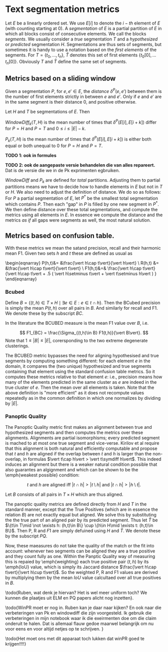 # Text segmentation metrics


Let $E$ be a linearly ordered set. We use $E[i]$ to denote the $i-th$ element of $E$ (with counting starting at 0).
A *segmentation* of $E$ is a partial partition of $E$ in which all blocks consist of consecutive elements. We call the blocks *segments*.
We usually consider a *true* segmentation $T$ and a *hypothesized* or *predicted* segmentation $H$. 
Segmentations are thus sets of segments, but sometimes it is handy to use a  notation based on the *first elements* of the segments. For $T=\{t_0,\ldots,t_n\}$, $\bar{T}$ denotes this set of first elements $\{ t_0[0],\ldots t_n[0]\}$. Obviously $T$ and $\bar{T}$ define the same set of segments.


## Metrics based on a sliding window 
Given a segmentation $P$, for $e,e'\in E$, the *distance* $\delta^P(e,e')$ between them is the number of first elements strictly in between $e$ and $e'$. 
Only if $e$ and $e'$ are in the same segment is their distance $0$, and positive otherwise. 

Let $H$ and $T$ be segmentations of $E$.  Then 

$WindowDiff_k(T,H)$ is the mean number of times that $\delta^P(E[i],E[i+k])$ differ for $P=H$ and $P=T$ and $0\leq i\leq |E|-k$.

$P_k(T,H)$ is the mean number of times that $\delta^P(E[i],E[i+k])$ is either both equal or both unequal to $0$ for $P=H$ and $P=T$.


**TODO 1: ook in formules** 

**TODO 2: ook de aangepaste versie behandelen die van alles repareert.** Dat is de versie die we in de Pk exprimenten egbruiken. 

$WindowDiff$ and $P_k$ are defined for *total* partitions. Adjusting them to partial partitions means we have to decide how to handle elements in $E$ but not in $T$ or $H$. We also need to adjust the definition of distance. We do so as follows: For $P$ a partial segmentation  of $E$, let $P^*$ be the smallest total segmentation which contains $P$. Then each "gap" in $P$ is filled by one new segment in $P^*$. We then define distance over these total segmentations, and compute the metrics using all elements in $E$. In essence we compute the distance and the metrics *as if* all gaps were segments as well, the most natural solution. 

## Metrics based on confusion table.

With these metrics we mean the satand precision, recall and their harmonic mean F1. Given two sets $h$ and $t$ these are defined as usual as 

\begin{eqnarray}
 P(h,t)&= &\frac{\vert h\cap t\vert}{\vert h\vert} \\
 R(h,t) &= &\frac{\vert h\cap t\vert}{\vert t\vert} \\
 F1(h,t)&=& \frac{\vert h\cap t\vert}{\vert h\cap t\vert + .5 (
 \vert h\setminus t\vert + \vert t\setminus h\vert ) } 
\end{eqnarray}


### Bcubed

Define $B=\{(t,h)\in T\times H\mid \exists e\in E: e \in t\cap h\}$. Then the BCubed precision is  simply the mean $P(t,h)$ over all pairs in $B$. And similarly for recall and F1. We denote these by the subscript $BC$. 

In the literature the BCUBED measure is the mean F1 value over $B$, i.e.

$$ F1_{BC} = \frac{\Sigma_{(t,h)\in B} F1(t,h)}{\vert B\vert}. $$
Note that $1\leq \vert B\vert \leq \vert E\vert$, corersponding to the two extreme degenerate clusterings. 

The BCUBED metric bypasses the need for aligning hypothesised and true segments by computing something different: for each element $e$ in the domain, it compares the (two unique) hypothesized and true segments containing that element using the standard confusion table metrics. So it computes these metrics relative to that element $e$: i.e., precision means how many of the elements predicted in the same cluster as $e$ are indeed in the true cluster of $e$. Then the mean over all elements is taken. Note that the above definition is "more efficient" as it does not recompute values repeatedly as in the common definition in which one normalizes by dividing by $\vert E\vert$. 

### Panoptic Quality

The Panoptic Quality metric first makes an alignment between true and hypothesized segments and then computes the metrics over these alignments. 
Alignments are partial isomorphisms; every predicted segment is mached to at most one true segment and vice-verse.
Kirilov et al require that this alignment is both natural and efficiently computable and propose that $t$ and $h$ are aligned if the overlap between $t$ and $h$ is larger than the non-overlap, in formulas $\vert t\cap h\vert > \vert t\symdiff h\vert$. This indeed induces an alignment but there is a weaker natural condition possible that also guarantes an algignment and which can be shown to be the \emph{weakest possible} condition:

$$ t \mbox{ and } h \mbox{ are aligned iff } \vert t\cap h\vert > \vert t\setminus h\vert \mbox{ and } \vert t\cap h\vert > \vert h\setminus t\vert.$$

Let $B$  consists of all pairs in $T\times H$ which are thus aligned.  
<!--Define $TP=B, FP= \{h\in H\mid \not exists t : (h,t) \in B\}$ and FP= \{t\in T\mid \not exists h : (h,t) \in B\}$, and define precision, recall and F1 using these notions.  -->
The panoptic quality metrics are defined directly from $H$ and $T$ in the standard manner, except that the True Positives (which are in essence the relation $B$) are not exactly equal but aligned. We solve this by substituting the the true part of an aligned pair by its predicted segment. Thus let $\bar{T}$ be $\{t\in T\mid \not \exists h: (h,t)\in B\} \cup \{h\in H\mid \exists t: (h,t)\in B\}$. Then P, R and $F1$ are simply defuined using $H$ and $\bar{T}$. We denote these by the subscript $PQ$.

Now, these maeasures do not take the quality of the match or the fit into account: whenever two segments can be aligned they are a true positive and they count fully as one. Within the Panptic Quality way of measuring this is repaied by \emph{weighting} each true positive pair $(t,h)$ by its \emph{IoU} value, which is simply its Jaccard distance $\frac{\vert h\cap t\vert}{\vert h\cup t\vert}$. So the weighted P, R and F1 values are derived by multiplying them by the mean $IoU$ value calcultaed over all true positives in $B$.  

\todo{Ruben, wat denk je hiervan? Het is wel meer uniform toch? We kunnen die plaatjes uit ELM en PQ papers alicht nog inzetten}.

\todo{WinPR moet er nog in. Ruben kan je daar naar kijken? En ook naar die verbeteringen van Pk en windowdiff die zijn voorgesteld. Ik gebruik die verbeteringen in mijn notebook waar ik die exeirmenten doe om die claim onderuit te halen. Dat is allemaal flauw gedoe maarwel belangrijk om nu voor eens en voor altijd netjes op te schrijven. }

\todo{Het moet ons met dit apparaat toch lukken dat winPR goed te krijgen!!!!}
